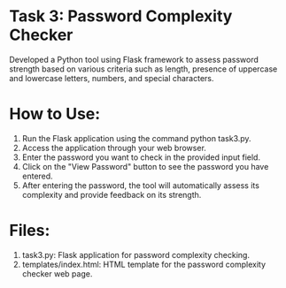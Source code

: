 # Task 3: Password Complexity Checker
Developed a Python tool using Flask framework to assess password strength based on various criteria such as length, presence of uppercase and lowercase letters, numbers, and special characters.
# How to Use:
1. Run the Flask application using the command python task3.py.
2. Access the application through your web browser.
3. Enter the password you want to check in the provided input field.
4. Click on the "View Password" button to see the password you have entered.
5. After entering the password, the tool will automatically assess its complexity and provide feedback on its strength.
# Files:
1. task3.py: Flask application for password complexity checking.
2. templates/index.html: HTML template for the password complexity checker web page.
